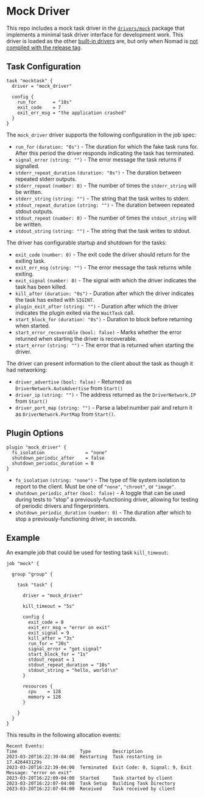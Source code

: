# Mock Driver

This repo includes a mock task driver in the [`drivers/mock`][] package that
implements a minimal task driver interface for development work. This driver is
loaded as the other [built-in drivers][] are, but only when Nomad is [not
compiled with the release tag][].

## Task Configuration

```hcl
task "mocktask" {
  driver = "mock_driver"

  config {
    run_for      = "10s"
    exit_code    = 7
    exit_err_msg = "the application crashed"
  }
}
```

The `mock_driver` driver supports the following configuration in the job spec:

- `run_for` `(duration: "0s")` - The duration for which the fake task runs
  for. After this period the driver responds indicating the task has terminated.
- `signal_error` `(string: "")` - The error message the task returns if signalled.
- `stderr_repeat_duration` `(duration: "0s")` - The duration between repeated stderr outputs.
- `stderr_repeat` `(number: 0)` - The number of times the `stderr_string` will be written.
- `stderr_string` `(string: "")` - The string that the task writes to stderr.
- `stdout_repeat_duration` `(string: "")` - The duration between repeated stdout outputs.
- `stdout_repeat` `(number: 0)` - The number of times the `stdout_string` will be written.
- `stdout_string` `(string: "")` - The string that the task writes to stdout.

The driver has configurable startup and shutdown for the tasks:

- `exit_code` `(number: 0)` - The exit code the driver should return for the exiting task.
- `exit_err_msg` `(string: "")` - The error message the task returns while exiting.
- `exit_signal` `(number: 0)` - The signal with which the driver indicates the
  task has been killed.
- `kill_after` `(duration: "0s")` - Duration after which the driver indicates
  the task has exited with `SIGINT`.
- `plugin_exit_after` `(string: "")` - Duration after which the driver indicates
  the plugin exited via the `WaitTask` call.
- `start_block_for` `(duration: "0s")` - Duration to block before returning when started.
- `start_error_recoverable` `(bool: false)` - Marks whether the error returned
  when starting the driver is recoverable.
- `start_error` `(string: "")` - The error that is returned when starting the driver.

The driver can present information to the client about the task as though it had networking:

- `driver_advertise` `(bool: false)` - Returned as `DriverNetwork.AutoAdvertise` from `Start()`
- `driver_ip` `(string: "")` - The address returned as the `DriverNetwork.IP` from `Start()`
- `driver_port_map` `(string: "")` - Parse a label:number pair and return it as
  `DriverNetwork.PortMap` from `Start()`.


## Plugin Options

```hcl
plugin "mock_driver" {
  fs_isolation               = "none"
  shutdown_periodic_after    = false
  shutdown_periodic_duration = 0
}
```

- `fs_isolation` `(string: "none")` - The type of file system isolation to
  report to the client. Must be one of `"none"`, `"chroot"`, or `"image"`.
- `shutdown_periodic_after` `(bool: false)` - A toggle that can be used during
  tests to "stop" a previously-functioning driver, allowing for testing of
  periodic drivers and fingerprinters.
- `shutdown_periodic_duration` `(number: 0)` - The duration after which to stop
  a previously-functioning driver, in seconds.


## Example

An example job that could be used for testing task `kill_timeout`:

```
job "mock" {

  group "group" {

    task "task" {

      driver = "mock_driver"

      kill_timeout = "5s"

      config {
        exit_code = 0
        exit_err_msg = "error on exit"
        exit_signal = 9
        kill_after = "3s"
        run_for = "30s"
        signal_error = "got signal"
        start_block_for = "1s"
        stdout_repeat = 1
        stdout_repeat_duration = "10s"
        stdout_string = "hello, world!\n"
      }

      resources {
        cpu    = 128
        memory = 128
      }

    }
  }
}
```

This results in the following allocation events:

```
Recent Events:
Time                       Type        Description
2023-03-20T16:22:39-04:00  Restarting  Task restarting in 17.426443129s
2023-03-20T16:22:39-04:00  Terminated  Exit Code: 0, Signal: 9, Exit Message: "error on exit"
2023-03-20T16:22:09-04:00  Started     Task started by client
2023-03-20T16:22:07-04:00  Task Setup  Building Task Directory
2023-03-20T16:22:07-04:00  Received    Task received by client
```

[built-in drivers]: https://github.com/hernad/nomad/blob/main/helper/pluginutils/catalog/register.go
[not compiled with the release tag]: https://github.com/hernad/nomad/blob/main/helper/pluginutils/catalog/register_testing.go
[`drivers/mock`]: https://github.com/hernad/nomad/tree/main/drivers/mock
